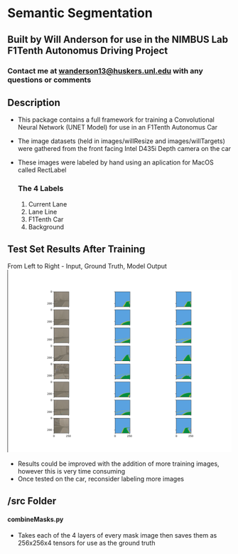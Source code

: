 # Semantic Segmentation
## Built by Will Anderson for use in the NIMBUS Lab F1Tenth Autonomus Driving Project
### Contact me at wanderson13@huskers.unl.edu with any questions or comments

## Description
- This package contains a full framework for training a Convolutional Neural Network (UNET Model) for use in an F1Tenth Autonomus Car
- The image datasets (held in images/willResize and images/willTargets) were gathered from the front facing Intel D435i Depth camera on the car
- These images were labeled by hand using an aplication for MacOS called RectLabel

  ### The 4 Labels 
  1. Current Lane
  2. Lane Line
  3. F1Tenth Car
  4. Background
  
## Test Set Results After Training
From Left to Right - Input, Ground Truth, Model Output
![Training Results](/testResults.png)
- Results could be improved with the addition of more training images, however this is very time consuming
- Once tested on the car, reconsider labeling more images

## /src Folder
#### combineMasks.py
- Takes each of the 4 layers of every mask image then saves them as 256x256x4 tensors for use as the ground truth
#### 
